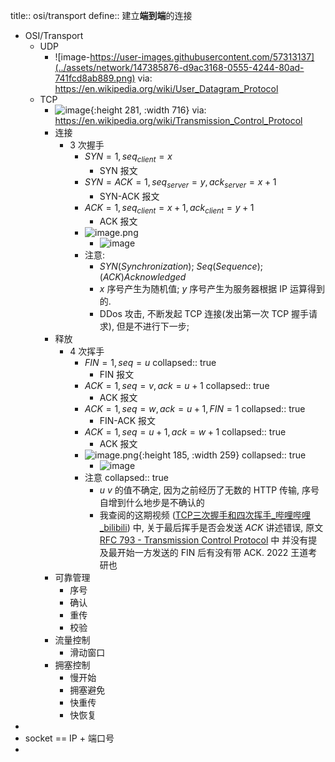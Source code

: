 title:: osi/transport
define:: 建立**端到端**的连接

- OSI/Transport
  - UDP
    - ![image-https://user-images.githubusercontent.com/57313137](../assets/network/147385876-d9ac3168-0555-4244-80ad-741fcd8ab889.png)
      via: https://en.wikipedia.org/wiki/User_Datagram_Protocol
  - TCP
    - ![image](../assets/network/147385959-12ad1630-e0e0-4bee-9aff-3c24b3ed6a89.png){:height 281, :width 716}
      via: https://en.wikipedia.org/wiki/Transmission_Control_Protocol
    - 连接
      - 3 次握手
        - $SYN = 1, seq_{client} = x$
          - SYN 报文
        - $SYN = ACK = 1, seq_{server} = y, ack_{server} = x + 1$
          - SYN-ACK 报文
        - $ACK = 1, seq_{client} = x + 1, ack_{client} = y + 1$
          - ACK 报文
        - ![image.png](../assets/network/image_1666337786741_0.png)
          - ![image](../assets/network/147386123-28c9d059-5b4c-4239-b377-f0ba7e6e1829.png)
        - 注意:
          - $SYN(Synchronization)$; $Seq(Sequence); (ACK)Acknowledged$
          - $x$ 序号产生为随机值; $y$ 序号产生为服务器根据 IP 运算得到的.
          - DDos 攻击, 不断发起 TCP 连接(发出第一次 TCP 握手请求), 但是不进行下一步;
    - 释放
      - 4 次挥手
        - $FIN = 1, seq = u$
          collapsed:: true
          - FIN 报文
        - $ACK = 1, seq = v, ack = u + 1$
          collapsed:: true
          - ACK 报文
        - $ACK = 1, seq = w, ack = u + 1, FIN = 1$
          collapsed:: true
          - FIN-ACK 报文
        - $ACK = 1, seq = u + 1, ack = w + 1$
          collapsed:: true
          - ACK 报文
        - ![image.png](../assets/network/image_1666337709433_0.png){:height 185, :width 259}
          collapsed:: true
          - ![image](../assets/network/147386061-0e10894a-b8da-4217-9ca5-054929492414.png)
        - 注意
          collapsed:: true
          - $u$ $v$ 的值不确定, 因为之前经历了无数的 HTTP 传输, 序号自增到什么地步是不确认的
          - 我查阅的这期视频 ([TCP三次握手和四次挥手_哔哩哔哩_bilibili](https://www.bilibili.com/video/BV18h41187Ep/)) 中, 关于最后挥手是否会发送 $ACK$ 讲述错误, 原文 [RFC 793 - Transmission Control Protocol](https://datatracker.ietf.org/doc/html/rfc793#page-37) 中 并没有提及最开始一方发送的 FIN 后有没有带 ACK. 2022 王道考研也
    - 可靠管理
      - 序号
      - 确认
      - 重传
      - 校验
    - 流量控制
      - 滑动窗口
    - 拥塞控制
      - 慢开始
      - 拥塞避免
      - 快重传
      - 快恢复
-
- socket == IP + 端口号
-